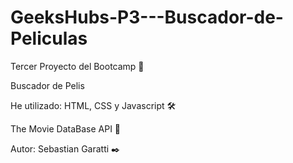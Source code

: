 # GeeksHubs-P3---Buscador-de-Peliculas

Tercer Proyecto del Bootcamp 🚀

Buscador de Pelis

He utilizado: HTML, CSS y Javascript 🛠️

The Movie DataBase API 🔧

Autor: Sebastian Garatti ✒️
